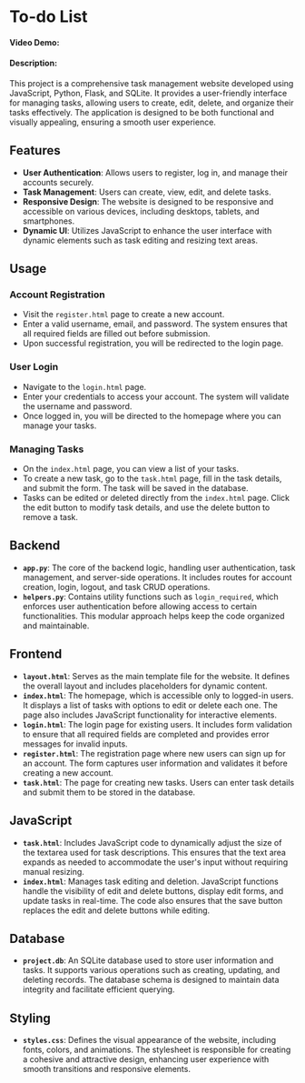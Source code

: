 # To-do List

#### Video Demo: <URL HERE>

#### Description:
This project is a comprehensive task management website developed using JavaScript, Python, Flask, and SQLite. It provides a user-friendly interface for managing tasks, allowing users to create, edit, delete, and organize their tasks effectively. The application is designed to be both functional and visually appealing, ensuring a smooth user experience.

## Features

- **User Authentication**: Allows users to register, log in, and manage their accounts securely.
- **Task Management**: Users can create, view, edit, and delete tasks.
- **Responsive Design**: The website is designed to be responsive and accessible on various devices, including desktops, tablets, and smartphones.
- **Dynamic UI**: Utilizes JavaScript to enhance the user interface with dynamic elements such as task editing and resizing text areas.

## Usage

### Account Registration

- Visit the `register.html` page to create a new account.
- Enter a valid username, email, and password. The system ensures that all required fields are filled out before submission.
- Upon successful registration, you will be redirected to the login page.

### User Login

- Navigate to the `login.html` page.
- Enter your credentials to access your account. The system will validate the username and password.
- Once logged in, you will be directed to the homepage where you can manage your tasks.

### Managing Tasks

- On the `index.html` page, you can view a list of your tasks.
- To create a new task, go to the `task.html` page, fill in the task details, and submit the form. The task will be saved in the database.
- Tasks can be edited or deleted directly from the `index.html` page. Click the edit button to modify task details, and use the delete button to remove a task.

## Backend

- **`app.py`**: The core of the backend logic, handling user authentication, task management, and server-side operations. It includes routes for account creation, login, logout, and task CRUD operations.
- **`helpers.py`**: Contains utility functions such as `login_required`, which enforces user authentication before allowing access to certain functionalities. This modular approach helps keep the code organized and maintainable.

## Frontend

- **`layout.html`**: Serves as the main template file for the website. It defines the overall layout and includes placeholders for dynamic content.
- **`index.html`**: The homepage, which is accessible only to logged-in users. It displays a list of tasks with options to edit or delete each one. The page also includes JavaScript functionality for interactive elements.
- **`login.html`**: The login page for existing users. It includes form validation to ensure that all required fields are completed and provides error messages for invalid inputs.
- **`register.html`**: The registration page where new users can sign up for an account. The form captures user information and validates it before creating a new account.
- **`task.html`**: The page for creating new tasks. Users can enter task details and submit them to be stored in the database.

## JavaScript

- **`task.html`**: Includes JavaScript code to dynamically adjust the size of the textarea used for task descriptions. This ensures that the text area expands as needed to accommodate the user's input without requiring manual resizing.
- **`index.html`**: Manages task editing and deletion. JavaScript functions handle the visibility of edit and delete buttons, display edit forms, and update tasks in real-time. The code also ensures that the save button replaces the edit and delete buttons while editing.

## Database

- **`project.db`**: An SQLite database used to store user information and tasks. It supports various operations such as creating, updating, and deleting records. The database schema is designed to maintain data integrity and facilitate efficient querying.

## Styling

- **`styles.css`**: Defines the visual appearance of the website, including fonts, colors, and animations. The stylesheet is responsible for creating a cohesive and attractive design, enhancing user experience with smooth transitions and responsive elements.
